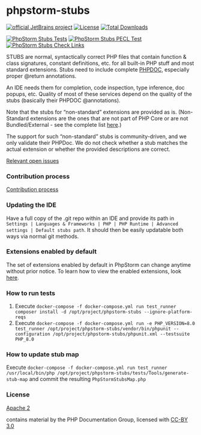 # phpstorm-stubs 

[![official JetBrains project](http://jb.gg/badges/official.svg)](https://confluence.jetbrains.com/display/ALL/JetBrains+on+GitHub)
[![License](https://img.shields.io/badge/License-Apache%202.0-blue.svg)](https://www.apache.org/licenses/LICENSE-2.0.html)
[![Total Downloads](https://poser.pugx.org/jetbrains/phpstorm-stubs/downloads)](https://packagist.org/packages/jetbrains/phpstorm-stubs)

[![PhpStorm Stubs Tests](https://github.com/JetBrains/phpstorm-stubs/actions/workflows/main.yml/badge.svg)](https://github.com/JetBrains/phpstorm-stubs/actions/workflows/main.yml)
[![PhpStorm Stubs PECL Test](https://github.com/JetBrains/phpstorm-stubs/actions/workflows/testPeclExtensions.yml/badge.svg)](https://github.com/JetBrains/phpstorm-stubs/actions/workflows/testPeclExtensions.yml)
[![PhpStorm Stubs Check Links](https://github.com/JetBrains/phpstorm-stubs/actions/workflows/testLinks.yml/badge.svg)](https://github.com/JetBrains/phpstorm-stubs/actions/workflows/testLinks.yml)

STUBS are normal, syntactically correct PHP files that contain function & class signatures, constant definitions, etc. for all built-in PHP stuff and most standard extensions. Stubs need to include complete [PHPDOC], especially proper @return annotations.

An IDE needs them for completion, code inspection, type inference, doc popups, etc. Quality of most of these services depend on the quality of the stubs (basically their PHPDOC @annotations).

Note that the stubs for “non-standard” extensions are provided as is. (Non-Standard extensions are the ones that are not part of PHP Core or are not Bundled/External - see the complete list [here](http://php.net/manual/en/extensions.membership.php).)

The support for such “non-standard” stubs is community-driven, and we only validate their PHPDoc. We do not check whether a stub matches the actual extension or whether the provided descriptions are correct.

[Relevant open issues]

### Contribution process
[Contribution process](CONTRIBUTING.md)

### Updating the IDE
Have a full copy of the .git repo within an IDE and provide its path in `Settings | Languages & Frameworks | PHP | PHP Runtime | Advanced settings | Default stubs path`. It should then be easily updatable both ways via normal git methods.

### Extensions enabled by default
The set of extensions enabled by default in PhpStorm can change anytime without prior notice. To learn how to view the enabled extensions, look [here](https://blog.jetbrains.com/phpstorm/2017/03/per-project-php-extension-settings-in-phpstorm-2017-1/).

### How to run tests
1. Execute `docker-compose -f docker-compose.yml run test_runner composer install -d /opt/project/phpstorm-stubs --ignore-platform-reqs`
2. Execute `docker-compose -f docker-compose.yml run -e PHP_VERSION=8.0 test_runner /opt/project/phpstorm-stubs/vendor/bin/phpunit --configuration /opt/project/phpstorm-stubs/phpunit.xml --testsuite PHP_8.0`

### How to update stub map
Execute `docker-compose -f docker-compose.yml run test_runner /usr/local/bin/php /opt/project/phpstorm-stubs/tests/Tools/generate-stub-map` and commit the resulting `PhpStormStubsMap.php`

### License
[Apache 2]

contains material by the PHP Documentation Group, licensed with [CC-BY 3.0] 

[PHPDOC]:https://github.com/phpDocumentor/fig-standards/blob/master/proposed/phpdoc.md
[Apache 2]:https://www.apache.org/licenses/LICENSE-2.0
[Relevant open issues]:https://youtrack.jetbrains.com/issues/WI?q=%23Unresolved+Subsystem%3A+%7BPHP+lib+stubs%7D+order+by%3A+votes+
[CC-BY 3.0]:https://www.php.net/manual/en/cc.license.php
